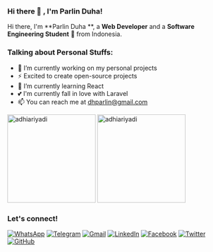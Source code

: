 ### Hi there 👋 , I'm Parlin Duha!

Hi there, I'm **Parlin Duha **, a **Web Developer** and a **Software Engineering Student** 🚀 from Indonesia.

### Talking about Personal Stuffs:
  - 🔭 I’m currently working on my personal projects
  - ⚡ Excited to create open-source projects
  - 🌱 I’m currently learning React
  - 💕 I'm currently fall in love with Laravel
  - 📫 You can reach me at <a href="mailto:dhparlin@gmail.com">dhparlin@gmail.com</a>

<p>
    <img src="https://github-readme-stats.vercel.app/api?username=adhiariyadi&show_icons=true&include_all_commits=true&count_private=true" alt="adhiariyadi" height="200" />
    <img src="https://github-readme-stats.vercel.app/api/top-langs/?username=adhiariyadi&layout=compact&langs_count=10" alt="adhiariyadi" height="200" />
</p>

### Let's connect!

[![WhatsApp](https://img.shields.io/badge/WhatsApp-25D366?style=for-the-badge&logo=whatsapp&logoColor=white)](https://wa.me/6281246835129)
[![Telegram](https://img.shields.io/badge/Telegram-26A5E4?style=for-the-badge&logo=telegram&logoColor=white)](https://www.t.me/adhiariyadi)
[![Gmail](https://img.shields.io/badge/Gmail-EA4335?style=for-the-badge&logo=gmail&logoColor=white)](mailto:adhiariyadi40@gmail.com?subject=github_message)
[![LinkedIn](https://img.shields.io/badge/LinkedIn-0A66C2?style=for-the-badge&logo=linkedin&logoColor=white)](https://www.linkedin.com/in/adhiariyadi)
[![Facebook](https://img.shields.io/badge/Facebook-1877F2?style=for-the-badge&logo=facebook&logoColor=white)](https://web.facebook.com/adhiariyadi.me)
[![Twitter](https://img.shields.io/badge/Twitter-1DA1F2?style=for-the-badge&logo=twitter&logoColor=white)](https://twitter.com/adhiariyadi_)
[![GitHub](https://img.shields.io/badge/GitHub-181717?style=for-the-badge&logo=github&logoColor=white)](https://github.com/adhiariyadi?tab=follow)
